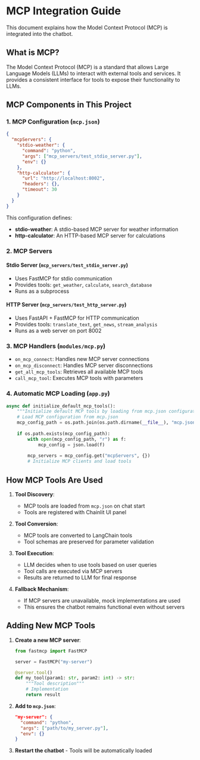 # MCP Integration Guide

This document explains how the Model Context Protocol (MCP) is integrated into the chatbot.

## What is MCP?

The Model Context Protocol (MCP) is a standard that allows Large Language Models (LLMs) to interact with external tools and services. It provides a consistent interface for tools to expose their functionality to LLMs.

## MCP Components in This Project

### 1. MCP Configuration (`mcp.json`)

```json
{
  "mcpServers": {
    "stdio-weather": {
      "command": "python",
      "args": ["mcp_servers/test_stdio_server.py"],
      "env": {}
    },
    "http-calculator": {
      "url": "http://localhost:8002",
      "headers": {},
      "timeout": 30
    }
  }
}
```

This configuration defines:
- **stdio-weather**: A stdio-based MCP server for weather information
- **http-calculator**: An HTTP-based MCP server for calculations

### 2. MCP Servers

#### Stdio Server (`mcp_servers/test_stdio_server.py`)
- Uses FastMCP for stdio communication
- Provides tools: `get_weather`, `calculate`, `search_database`
- Runs as a subprocess

#### HTTP Server (`mcp_servers/test_http_server.py`)
- Uses FastAPI + FastMCP for HTTP communication
- Provides tools: `translate_text`, `get_news`, `stream_analysis`
- Runs as a web server on port 8002

### 3. MCP Handlers (`modules/mcp.py`)

- `on_mcp_connect`: Handles new MCP server connections
- `on_mcp_disconnect`: Handles MCP server disconnections
- `get_all_mcp_tools`: Retrieves all available MCP tools
- `call_mcp_tool`: Executes MCP tools with parameters

### 4. Automatic MCP Loading (`app.py`)

```python
async def initialize_default_mcp_tools():
    """Initialize default MCP tools by loading from mcp.json configuration file"""
    # Load MCP configuration from mcp.json
    mcp_config_path = os.path.join(os.path.dirname(__file__), "mcp.json")
    
    if os.path.exists(mcp_config_path):
        with open(mcp_config_path, "r") as f:
            mcp_config = json.load(f)
        
        mcp_servers = mcp_config.get("mcpServers", {})
        # Initialize MCP clients and load tools
```

## How MCP Tools Are Used

1. **Tool Discovery**:
   - MCP tools are loaded from `mcp.json` on chat start
   - Tools are registered with Chainlit UI panel

2. **Tool Conversion**:
   - MCP tools are converted to LangChain tools
   - Tool schemas are preserved for parameter validation

3. **Tool Execution**:
   - LLM decides when to use tools based on user queries
   - Tool calls are executed via MCP servers
   - Results are returned to LLM for final response

4. **Fallback Mechanism**:
   - If MCP servers are unavailable, mock implementations are used
   - This ensures the chatbot remains functional even without servers

## Adding New MCP Tools

1. **Create a new MCP server**:
   ```python
   from fastmcp import FastMCP
   
   server = FastMCP("my-server")
   
   @server.tool()
   def my_tool(param1: str, param2: int) -> str:
       """Tool description"""
       # Implementation
       return result
   ```

2. **Add to `mcp.json`**:
   ```json
   "my-server": {
     "command": "python",
     "args": ["path/to/my_server.py"],
     "env": {}
   }
   ```

3. **Restart the chatbot** - Tools will be automatically loaded
